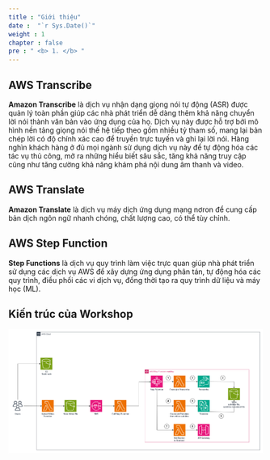 ```yaml
---
title : "Giới thiệu"
date :  "`r Sys.Date()`" 
weight : 1 
chapter : false
pre : " <b> 1. </b> "
---
```


## AWS Transcribe
**Amazon Transcribe** là dịch vụ nhận dạng giọng nói tự động (ASR) được quản lý toàn phần giúp các nhà phát triển dễ dàng thêm khả năng chuyển lời nói thành văn bản vào ứng dụng của họ. Dịch vụ này được hỗ trợ bởi mô hình nền tảng giọng nói thế hệ tiếp theo gồm nhiều tỷ tham số, mang lại bản chép lời có độ chính xác cao để truyền trực tuyến và ghi lại lời nói. Hàng nghìn khách hàng ở đủ mọi ngành sử dụng dịch vụ này để tự động hóa các tác vụ thủ công, mở ra những hiểu biết sâu sắc, tăng khả năng truy cập cũng như tăng cường khả năng khám phá nội dung âm thanh và video.
## AWS Translate
**Amazon Translate** là dịch vụ máy dịch ứng dụng mạng nơron để cung cấp bản dịch ngôn ngữ nhanh chóng, chất lượng cao, có thể tùy chỉnh.
## AWS Step Function
**Step Functions** là dịch vụ quy trình làm việc trực quan giúp nhà phát triển sử dụng các dịch vụ AWS để xây dựng ứng dụng phân tán, tự động hóa các quy trình, điều phối các vi dịch vụ, đồng thời tạo ra quy trình dữ liệu và máy học (ML).

## Kiến trúc của Workshop
![architec](/static/images/1.Introduce/architec.png)